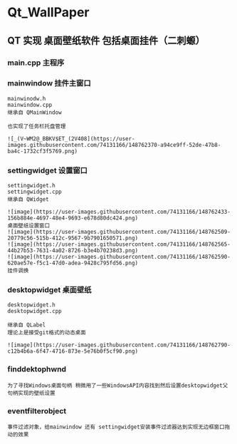 # Qt_WallPaper
## QT 实现 桌面壁纸软件 包括桌面挂件（二刺螈）

### main.cpp 主程序
### mainwindow 挂件主窗口

    mainwinodw.h
    mainwindow.cpp
    继承自 QMainWindow
    
    也实现了任务栏托盘管理
    
    ![_(V~WM2@_BBKV$ET_(2V408](https://user-images.githubusercontent.com/74131166/148762370-a94ce9ff-52de-47b8-ba4c-1732cf3f5769.png)

### settingwidget 设置窗口

    settingwidget.h
    settingwidget.cpp
    继承自 QWidget
    
    ![image](https://user-images.githubusercontent.com/74131166/148762433-156b884e-4697-48e4-9693-e678d80dc424.png)
    桌面壁纸设置窗口
    ![image](https://user-images.githubusercontent.com/74131166/148762509-20779c56-515b-412c-9567-9b7901650571.png)
    ![image](https://user-images.githubusercontent.com/74131166/148762565-44b27b53-7631-4a02-8726-b3e4b70238d3.png)
    ![image](https://user-images.githubusercontent.com/74131166/148762590-620ae57e-f5c1-47d0-adea-9428c795fd56.png)
    挂件调换
### desktopwidget 桌面壁纸

    desktopwidget.h
    desktopwidget.cpp
   
    继承自 QLabel
    理论上是接受git格式的动态桌面
    
    ![image](https://user-images.githubusercontent.com/74131166/148762790-c12b4b6a-6f47-4716-873e-5e76b0f5cf90.png)

    
### finddektophwnd 
    
    为了寻找Windows桌面句柄 稍微用了一些WindowsAPI内容找到然后设置desktopwidget父句柄实现的壁纸设置
### eventfilterobject
    
    事件过滤对象，给mainwindow 还有 settingwidget安装事件过滤器达到实现无边框窗口拖动的效果
